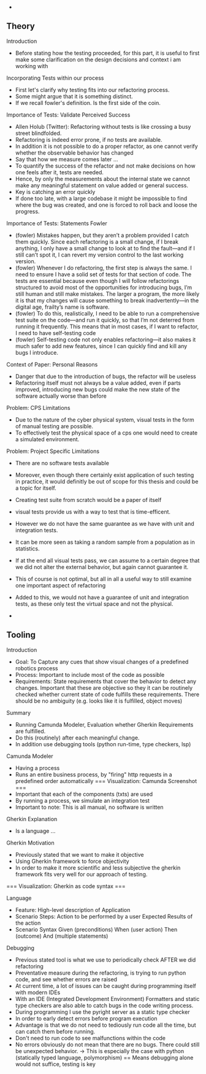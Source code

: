 -
Theory
-

Introduction
- Before stating how the testing proceeded, for this part, it is useful to first make some clarification on the design decisions and context i am working with

Incorporating Tests within our process
- First let's clarify why testing fits into our refactoring process. 
- Some might argue that it is something distinct. 
- If we recall fowler's definition. Is the first side of the coin. 

Importance of Tests: Validate Perceived Success
- Allen Holub (Twitter): Refactoring without tests is like crossing a busy street blindfolded.
- Refactoring is indeed error prone, if no tests are available.
- In addition it is not possible to do a proper refactor, as one cannot verify whether the observable behavior has changed
- Say that how we measure comes later ...
- To quantify the success of the refactor and not make decisions on how one feels after it, tests are needed.
- Hence, by only the measurements about the internal state we cannot make any meaningful statement on value added or general success.
- Key is catching an error quickly
- If done too late, with a large codebase it might be impossible to find where the bug was created, and one is forced to roll back and loose the progress.

Importance of Tests: Statements Fowler
- (fowler) Mistakes happen, but they aren’t a problem provided I catch them quickly. Since each refactoring is a small change, if I break anything, I only have a small change to look at to find the fault—and if I still can’t spot it, I can revert my version control to the last working version.
- (fowler) Whenever I do refactoring, the first step is always the same. I need to ensure I have a solid set of tests for that section of code. The tests are essential because even though I will follow refactorings structured to avoid most of the opportunities for introducing bugs, I’m still human and still make mistakes. The larger a program, the more likely it is that my changes will cause something to break inadvertently—in the digital age, frailty’s name is software.
- (fowler) To do this, realistically, I need to be able to run a comprehensive test suite on the code—and run it quickly, so that I’m not deterred from running it frequently. This means that in most cases, if I want to refactor, I need to have self-testing code
- (fowler) Self-testing code not only enables refactoring—it also makes it much safer to add new features, since I can quickly find and kill any bugs I introduce.


Context of Paper: Personal Reasons
- Danger that due to the introduction of bugs, the refactor will be useless
- Refactoring itself must not always be a value added, even if parts improved, introducing new bugs could make the new state of the software actually worse than before

Problem: CPS Limitations
- Due to the nature of the cyber physical system, visual tests in the form of manual testing are possible.
- To effectively test the physical space of a cps one would need to create a simulated environment. 

Problem: Project Specific Limitations
- There are no software tests available
- Moreover, even though there certainly exist application of such testing in practice, it would definitly be out of scope for this thesis and could be a topic for itself.
- Creating test suite from scratch would be a paper of itself
- visual tests provide us with a way to test that is time-efficent.
- However we do not have the same guarantee as we have with unit and integration tests.
- It can be more seen as taking a random sample from a population as in statistics.
- If at the end all visual tests pass, we can assume to a certain degree that we did not alter the external behavior, but again cannot guarantee it.
- This of course is not optimal, but all in all a useful way to still examine one important aspect of refactoring
- Added to this, we would not have a guarantee of unit and integration tests, as these only test the virtual space and not the physical.

-
Tooling
-

Introduction
- Goal: To Capture any cues that show visual changes of a predefined robotics process
- Process: Important to include most of the code as possible
- Requirements: State requirements that cover the behavior to detect any changes. Important that these are objective so they it can be routinely checked whether current state of code fulfills these requirements. There should be no ambiguity (e.g. looks like it is fulfilled, object moves)

Summary
- Running Camunda Modeler, Evaluation whether Gherkin Requirements are fulfilled. 
- Do this (routinely) after each meaningful change. 
- In addition use debugging tools (python run-time, type checkers, lsp)

Camunda Modeler
- Having a process
- Runs an entire business process, by "firing" http requests in a predefined order automatically
=== Visualization: Camunda Screenshot ===
- Important that each of the components (txts) are used
- By running a process, we simulate an integration test
- Important to note: This is all manual, no software is written

Gherkin Explanation
- Is a language ...

Gherkin Motivation
- Previously stated that we want to make it objective
- Using Gherkin framework to force objectivity
- In order to make it more scientific and less subjective the gherkin framework fits very well for our approach of testing.

=== Visualization: Gherkin as code syntax ===

Language
- Feature: 
	High-level description of Application
- Scenario Steps: 
	Action to be performed by a user
	Expected Results of the action
- Scenario Syntax
	Given (preconditions)
	When (user action)
	Then (outcome)
	And (multiple statements)

Debugging
- Previous stated tool is what we use to periodically check AFTER we did refactoring
- Preventative measure during the refactoring, is trying to run python code, and see whether errors are raised
- At current time, a lot of issues can be caught during programming itself with modern IDEs
- With an IDE (Integrated Development Environment) Formatters and static type checkers are also able to catch bugs in the code writing process. 
- During programming I use the pyright server as a static type checker
- In order to early detect errors before program execution
- Advantage is that we do not need to tediously run code all the time, but can catch them before running.
- Don't need to run code to see malfunctions within the code
- No errors obviously do not mean that there are no bugs. There could still be unexpected behavior.
	-> This is especially the case with python (statically typed language, polymorphism) == Means debugging alone would not suffice, testing is key
